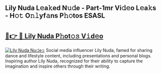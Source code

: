 ## Lily Nuda L𝚎a𝚔ed N𝚞𝚍e - Part-1mr Vi𝚍𝚎o L𝚎a𝚔s - H𝚘𝚝 O𝚗𝚕yf𝚊ns P𝚑𝚘tos ESASL

# <h2><a href="http://kf6bvt.oniu.top/?m=Lily+Nuda">🔗👉 🔴 Lily Nuda P𝚑ot𝚘𝚜 V𝚒d𝚎o</a></h2>

[![Lily Nuda Nu𝚍e𝚜](https://i.imgur.com/0qMVB7G.gif)](http://kf6bvt.oniu.top/?m=Lily+Nuda)
Social media influencer Lily Nuda, famed for sharing dance and lifestyle content, including presentations and personal blogs. Inspiring author Lily Nuda, recognized for their ability to capture the imagination and inspire others through their writing.  
